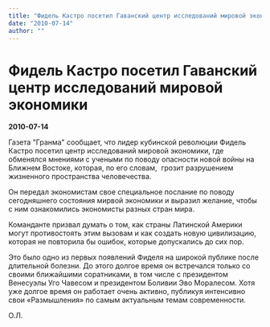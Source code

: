 ```yaml
---
title: "Фидель Кастро посетил Гаванский центр исследований мировой экономики"
date: "2010-07-14"
author: ""
---
```


# Фидель Кастро посетил Гаванский центр исследований мировой экономики

**2010-07-14** 

Газета "Гранма" сообщает, что лидер кубинской революции Фидель Кастро посетил центр исследований мировой экономики, где обменялся мнениями с учеными по поводу опасности новой войны на Ближнем Востоке, которая, по его словам,  грозит разрушением жизненного пространства человечества.

Он передал экономистам свое специальное послание по поводу сегодняшнего состояния мирвой экономики и выразил желание, чтобы с ним ознакомились экономисты разных стран мира.

Команданте призвал думать о том, как страны Латинской Америки могут противостоять этим вызовам и как создать новую цивилизацию, которая не повторила бы ошибок, которые допускались до сих пор.

Это было одно из первых появлений Фиделя на широкой публике после длительной болезни. До этого долгое время он встречался только со своими ближайшими соратниками, в том числе с президентом Венесуэлы Уго Чавесом и президентом Боливии Эво Моралесом. Хотя уже долгое время он работает очень активно, публикуя интенсивно свои «Размышления» по самым актуальным темам современности.

О.Л.